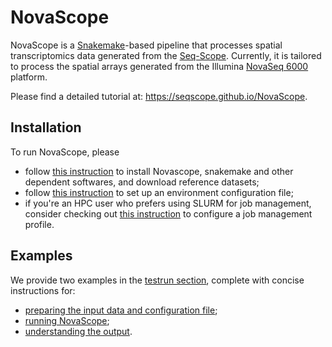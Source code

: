# NovaScope

NovaScope is a [Snakemake](https://snakemake.readthedocs.io/en/stable/)-based pipeline that processes spatial transcriptomics data generated from the [Seq-Scope](https://doi.org/10.1016/j.cell.2021.05.010). Currently, it is tailored to process the spatial arrays generated from the Illumina [NovaSeq 6000](https://www.illumina.com/systems/sequencing-platforms/novaseq.html) platform.

Please find a detailed tutorial at: https://seqscope.github.io/NovaScope.

## Installation

To run NovaScope, please 
* follow [this instruction](https://seqscope.github.io/NovaScope/installation/requirement/) to install Novascope, snakemake and other dependent softwares, and download reference datasets;
* follow [this instruction](https://seqscope.github.io/NovaScope/installation/env_setup/) to set up an environment configuration file;
* if you're an HPC user who prefers using SLURM for job management, consider checking out [this instruction](https://seqscope.github.io/NovaScope/installation/slurm/) to configure a job management profile.

## Examples

We provide two examples in the [testrun section](./testrun), complete with concise instructions for:
* [preparing the input data and configuration file](https://seqscope.github.io/NovaScope/getting_started/prep_input/);
* [running NovaScope](https://seqscope.github.io/NovaScope/getting_started/execute/);
* [understanding the output](https://seqscope.github.io/NovaScope/getting_started/output/).